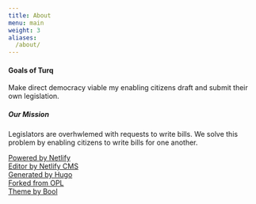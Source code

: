 ```yaml
---
title: About
menu: main
weight: 3
aliases:
  /about/
---
```


#### Goals of Turq
Make direct democracy viable my enabling citizens draft and submit their own legislation.


##### Our Mission
Legislators are overhwlemed with requests to write bills. We solve this problem by enabling citizens to write bills for one another.
  
  
  
    
  
  
  
    
    
[Powered by Netlify](https://www.netlify.com/)  
[Editor by Netlify CMS](https://www.netlifycms.org/)  
[Generated by Hugo](https://gohugo.io/)  
[Forked from OPL](https://openpracticelibrary.com/)  
[Theme by Bool](https://bool.netlify.app/)  
